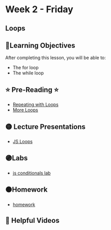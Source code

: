 # Week 2 - Friday

## Loops

## 📍Learning Objectives
After completing this lesson, you will be able to:

- The for loop
- The while loop


## ⭐️ Pre-Reading ⭐️
- [Repeating with Loops](https://digitalcrafts.instructure.com/courses/252/pages/reading-repeating-with-loops)
- [More Loops](https://digitalcrafts.instructure.com/courses/252/pages/reading-more-loops)



## 🟡 Lecture Presentations
- [JS Loops](https://dc-web-slides.netlify.app/javascript/loops#1)


## 🟣Labs 
- [js conditionals lab](https://github.com/DigitalCraftsStudents/js-lab-loops)


## 🟠Homework 

- [homework](https://github.com/DigitalCraftsStudents/js-hw-loops)


## 🔵 Helpful Videos

<!-- - []() -->




